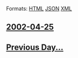 
Formats: [HTML](2002/04/25/index.html)  [JSON](2002/04/25/index.json)  [XML](2002/04/25/index.xml)  

## [2002-04-25](/news/2002/04/25/index.md)

## [Previous Day...](/news/2002/04/24/index.md)

